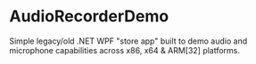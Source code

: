 # AudioRecorderDemo

Simple legacy/old .NET WPF "store app" built to demo audio and microphone capabilities across x86, x64 & ARM[32] platforms.  
